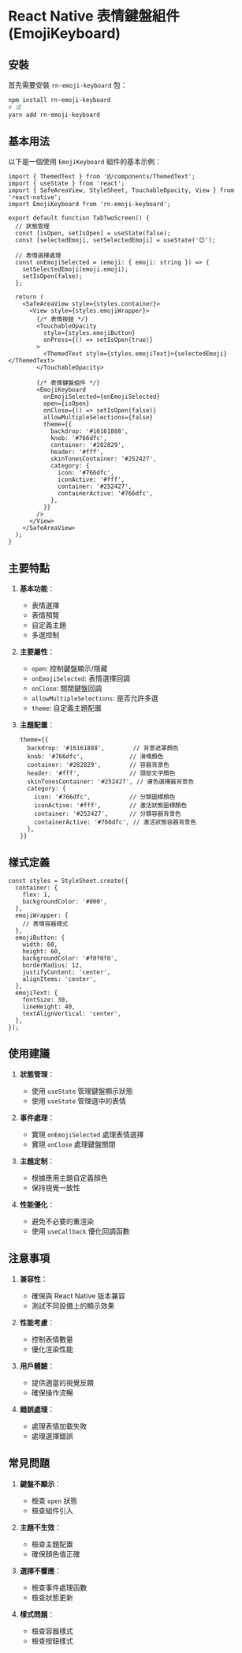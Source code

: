 # React Native 表情鍵盤組件 (EmojiKeyboard)

## 安裝

首先需要安裝 `rn-emoji-keyboard` 包：

```bash
npm install rn-emoji-keyboard
# 或
yarn add rn-emoji-keyboard
```

## 基本用法

以下是一個使用 `EmojiKeyboard` 組件的基本示例：

```tsx
import { ThemedText } from '@/components/ThemedText';
import { useState } from 'react';
import { SafeAreaView, StyleSheet, TouchableOpacity, View } from 'react-native';
import EmojiKeyboard from 'rn-emoji-keyboard';

export default function TabTwoScreen() {
  // 狀態管理
  const [isOpen, setIsOpen] = useState(false);
  const [selectedEmoji, setSelectedEmoji] = useState('😊');

  // 表情選擇處理
  const onEmojiSelected = (emoji: { emoji: string }) => {
    setSelectedEmoji(emoji.emoji);
    setIsOpen(false);
  };

  return (
    <SafeAreaView style={styles.container}>
      <View style={styles.emojiWrapper}>
        {/* 表情按鈕 */}
        <TouchableOpacity 
          style={styles.emojiButton} 
          onPress={() => setIsOpen(true)}
        >
          <ThemedText style={styles.emojiText}>{selectedEmoji}</ThemedText>
        </TouchableOpacity>

        {/* 表情鍵盤組件 */}
        <EmojiKeyboard
          onEmojiSelected={onEmojiSelected}
          open={isOpen}
          onClose={() => setIsOpen(false)}
          allowMultipleSelections={false}
          theme={{
            backdrop: '#16161888',
            knob: '#766dfc',
            container: '#282829',
            header: '#fff',
            skinTonesContainer: '#252427',
            category: {
              icon: '#766dfc',
              iconActive: '#fff',
              container: '#252427',
              containerActive: '#766dfc',
            },
          }}
        />
      </View>
    </SafeAreaView>
  );
}
```

## 主要特點

1. **基本功能**：
   - 表情選擇
   - 表情預覽
   - 自定義主題
   - 多選控制

2. **主要屬性**：
   - `open`: 控制鍵盤顯示/隱藏
   - `onEmojiSelected`: 表情選擇回調
   - `onClose`: 關閉鍵盤回調
   - `allowMultipleSelections`: 是否允許多選
   - `theme`: 自定義主題配置

3. **主題配置**：
   ```tsx
   theme={{
     backdrop: '#16161888',        // 背景遮罩顏色
     knob: '#766dfc',             // 滑塊顏色
     container: '#282829',        // 容器背景色
     header: '#fff',              // 頭部文字顏色
     skinTonesContainer: '#252427', // 膚色選擇器背景色
     category: {
       icon: '#766dfc',           // 分類圖標顏色
       iconActive: '#fff',        // 激活狀態圖標顏色
       container: '#252427',      // 分類容器背景色
       containerActive: '#766dfc', // 激活狀態容器背景色
     },
   }}
   ```

## 樣式定義

```tsx
const styles = StyleSheet.create({
  container: {
    flex: 1,
    backgroundColor: '#000',
  },
  emojiWrapper: {
    // 表情容器樣式
  },
  emojiButton: {
    width: 60,
    height: 60,
    backgroundColor: '#f0f0f0',
    borderRadius: 12,
    justifyContent: 'center',
    alignItems: 'center',
  },
  emojiText: {
    fontSize: 30,
    lineHeight: 40,
    textAlignVertical: 'center',
  },
});
```

## 使用建議

1. **狀態管理**：
   - 使用 `useState` 管理鍵盤顯示狀態
   - 使用 `useState` 管理選中的表情

2. **事件處理**：
   - 實現 `onEmojiSelected` 處理表情選擇
   - 實現 `onClose` 處理鍵盤關閉

3. **主題定制**：
   - 根據應用主題自定義顏色
   - 保持視覺一致性

4. **性能優化**：
   - 避免不必要的重渲染
   - 使用 `useCallback` 優化回調函數

## 注意事項

1. **兼容性**：
   - 確保與 React Native 版本兼容
   - 測試不同設備上的顯示效果

2. **性能考慮**：
   - 控制表情數量
   - 優化渲染性能

3. **用戶體驗**：
   - 提供適當的視覺反饋
   - 確保操作流暢

4. **錯誤處理**：
   - 處理表情加載失敗
   - 處理選擇錯誤

## 常見問題

1. **鍵盤不顯示**：
   - 檢查 `open` 狀態
   - 檢查組件引入

2. **主題不生效**：
   - 檢查主題配置
   - 確保顏色值正確

3. **選擇不響應**：
   - 檢查事件處理函數
   - 檢查狀態更新

4. **樣式問題**：
   - 檢查容器樣式
   - 檢查按鈕樣式 